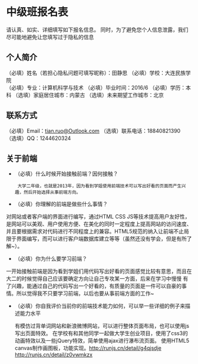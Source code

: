 # 中级班报名表

请认真、如实、详细填写如下报名信息。
同时，为了避免您个人信息泄露，我们尽可能地避免让您填写过于隐私的信息

## 个人简介

（必填）姓名（若担心隐私问题可填写昵称）：田静思
（必填）学校：大连民族学院  
（必填）专业：计算机科学与技术
（必填）毕业时间：2016/6
（必填）学历：本科
（选填）家庭居住城市：内蒙古
（选填）未来期望工作城市：北京

## 联系方式

（必填）Email：tian.ruo@Outlook.com
（选填）联系电话：18840821390
（选填）QQ：1244620324

## 关于前端

+ （必填）什么时候开始接触前端？因何接触？

       大学二年级，也就是2013年，因为看到学姐使用前端技术可以写出好看的页面而产生兴趣，然后开始选择从事前端方向。
+ （必填）你理解的前端是做些什么事情？

 对网站或者客户端的界面进行编写，通过HTML CSS JS等技术提高用户友好性，是网站可以美观、用户使用方便、在美化的同时一定程度上提高网站的访问速度、并且要根据需求对代码进行不同程度上的兼容。HTML5规范的纳入让前端不止局限于界面编写，而可以进行客户端数据库建立等等（虽然还没有学会，但是有所了解~）。

+ （必填）你为什么要学习前端？

 一开始接触前端是因为看到学姐们用代码写出好看的页面感觉比较有意思，而且在大二的时候觉得自己应该要确定方向让自己专攻某一方面，后来在学习中慢慢   有了兴趣，能通过自己的代码写出一个好看的，有质量的页面是一件可以自豪的事情。所以觉得我不只要学习前端，以后也要从事前端方面的工作~

+ （必填）你自我评价当前你的前端技术能力如何，可以举一些详细的例子来描述能力水平

   有模仿过背单词网站和新浪微博网站，可以进行整体页面布局，也可以使用js写出页面特效。
   在学校有和其他同学一起做大学生创业项目，使用了css3的动画特效以及一些jQuery特效，简单使用ajax进行瀑布流页面。
   使用HTML5 canvas制作画图板，功能实现。http://runjs.cn/detail/g4qjsdje          http://runjs.cn/detail/z0vwmkzx
